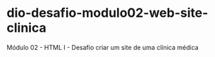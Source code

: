 # dio-desafio-modulo02-web-site-clinica
Módulo 02 - HTML I - Desafio criar um site de uma clínica médica
